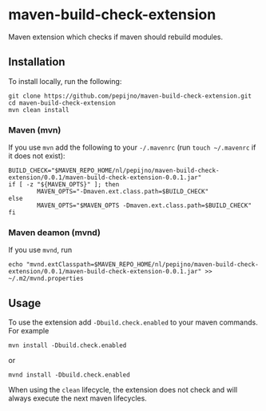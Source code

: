 # maven-build-check-extension

Maven extension which checks if maven should rebuild modules.

## Installation

To install locally, run the following:

```shell
git clone https://github.com/pepijno/maven-build-check-extension.git
cd maven-build-check-extension
mvn clean install
```

### Maven (mvn)

If you use `mvn` add the following to your `-/.mavenrc` (run `touch ~/.mavenrc` if it does not exist): 

```shell
BUILD_CHECK="$MAVEN_REPO_HOME/nl/pepijno/maven-build-check-extension/0.0.1/maven-build-check-extension-0.0.1.jar"
if [ -z "${MAVEN_OPTS}" ]; then
        MAVEN_OPTS="-Dmaven.ext.class.path=$BUILD_CHECK"
else
        MAVEN_OPTS="$MAVEN_OPTS -Dmaven.ext.class.path=$BUILD_CHECK"
fi
```

### Maven deamon (mvnd)

If you use `mvnd`, run

```shell
echo "mvnd.extClasspath=$MAVEN_REPO_HOME/nl/pepijno/maven-build-check-extension/0.0.1/maven-build-check-extension-0.0.1.jar" >> ~/.m2/mvnd.properties
```

## Usage

To use the extension add `-Dbuild.check.enabled` to your maven commands. For example

```shell
mvn install -Dbuild.check.enabled
```

or 

```shell
mvnd install -Dbuild.check.enabled
```

When using the `clean` lifecycle, the extension does not check and will always execute the next maven lifecycles.